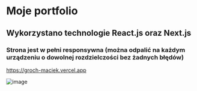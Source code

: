 # Moje portfolio

## Wykorzystano technologie React.js oraz Next.js

### Strona jest w pełni responsywna (można odpalić na każdym urządzeniu o dowolnej rozdzielczości bez żadnych błędów)
https://groch-maciek.vercel.app

![image](https://user-images.githubusercontent.com/95743795/162827445-93aa3bdc-701a-4dd8-8d28-2931c9cd33d9.png)
